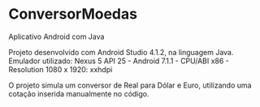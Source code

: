 # ConversorMoedas
Aplicativo Android com Java

Projeto desenvolvido com Android Studio 4.1.2, na linguagem Java. Emulador utilizado: Nexus 5 API 25 - Android 7.1.1 - CPU/ABI x86 - Resolution 1080 x 1920: xxhdpi

O projeto simula um conversor de Real para Dólar e Euro, utilizando uma cotação inserida manualmente no código.

